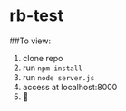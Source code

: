 # rb-test

##To view: 
1. clone repo
2. run `npm install` 
3. run `node server.js`
4. access at localhost:8000
5. :beers:
